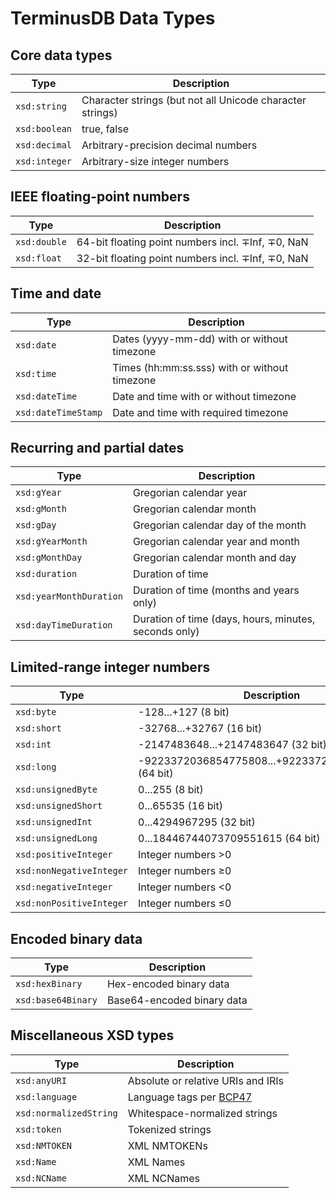 # TerminusDB Data Types

## Core data types

| **Type**      | **Description**                                           |
| ------------- | --------------------------------------------------------- |
| `xsd:string`  | Character strings (but not all Unicode character strings) |
| `xsd:boolean` | true, false                                               |
| `xsd:decimal` | Arbitrary-precision decimal numbers                       |
| `xsd:integer` | Arbitrary-size integer numbers                            |

## IEEE floating-point numbers

| **Type**     | **Description**                                   |
| ------------ | ------------------------------------------------- |
| `xsd:double` | 64-bit floating point numbers incl. ∓Inf, ∓0, NaN |
| `xsd:float`  | 32-bit floating point numbers incl. ∓Inf, ∓0, NaN |

## Time and date

| **Type**            | **Description**                               |
| ------------------- | --------------------------------------------- |
| `xsd:date`          | Dates (yyyy-mm-dd) with or without timezone   |
| `xsd:time`          | Times (hh:mm:ss.sss) with or without timezone |
| `xsd:dateTime`      | Date and time with or without timezone        |
| `xsd:dateTimeStamp` | Date and time with required timezone          |

## Recurring and partial dates

| **Type**                | **Description**                                       |
| ----------------------- | ----------------------------------------------------- |
| `xsd:gYear`             | Gregorian calendar year                               |
| `xsd:gMonth`            | Gregorian calendar month                              |
| `xsd:gDay`              | Gregorian calendar day of the month                   |
| `xsd:gYearMonth`        | Gregorian calendar year and month                     |
| `xsd:gMonthDay`         | Gregorian calendar month and day                      |
| `xsd:duration`          | Duration of time                                      |
| `xsd:yearMonthDuration` | Duration of time (months and years only)              |
| `xsd:dayTimeDuration`   | Duration of time (days, hours, minutes, seconds only) |

## Limited-range integer numbers

| **Type**                 | **Description**                                      |
| ------------------------ | ---------------------------------------------------- |
| `xsd:byte`               | -128...+127 (8 bit)                                  |
| `xsd:short`              | -32768...+32767 (16 bit)                             |
| `xsd:int`                | -2147483648...+2147483647 (32 bit)                   |
| `xsd:long`               | -9223372036854775808...+9223372036854775807 (64 bit) |
| `xsd:unsignedByte`       | 0...255 (8 bit)                                      |
| `xsd:unsignedShort`      | 0...65535 (16 bit)                                   |
| `xsd:unsignedInt`        | 0...4294967295 (32 bit)                              |
| `xsd:unsignedLong`       | 0...18446744073709551615 (64 bit)                    |
| `xsd:positiveInteger`    | Integer numbers >0                                   |
| `xsd:nonNegativeInteger` | Integer numbers ≥0                                   |
| `xsd:negativeInteger`    | Integer numbers <0                                   |
| `xsd:nonPositiveInteger` | Integer numbers ≤0                                   |

## Encoded binary data

| **Type**           | **Description**            |
| ------------------ | -------------------------- |
| `xsd:hexBinary`    | Hex-encoded binary data    |
| `xsd:base64Binary` | Base64-encoded binary data |

## Miscellaneous XSD types

| **Type**               | **Description**                                                              |
| ---------------------- | ---------------------------------------------------------------------------- |
| `xsd:anyURI`           | Absolute or relative URIs and IRIs                                           |
| `xsd:language`         | Language tags per [BCP47](https://en.wikipedia.org/wiki/IETF\_language\_tag) |
| `xsd:normalizedString` | Whitespace-normalized strings                                                |
| `xsd:token`            | Tokenized strings                                                            |
| `xsd:NMTOKEN`          | XML NMTOKENs                                                                 |
| `xsd:Name`             | XML Names                                                                    |
| `xsd:NCName`           | XML NCNames                                                                  |
